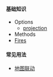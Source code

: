 #### 基础知识

- Options
  - <a href="openlayers/view/options/projection.html" target="_blank">projection</a>
- Methods
- <a href="openlayers/view/fires/index.html" target="_blank">Fires</a>

#### 常见用法

- <a href="openlayers/view/linkage.html" target="_blank">地图联动</a>